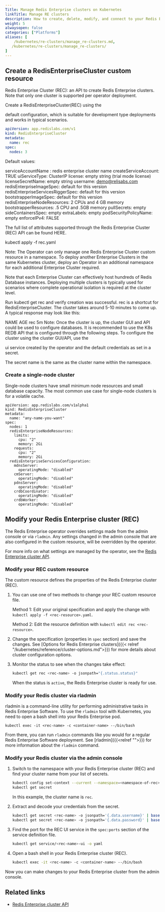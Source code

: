 ```yaml
---
Title: Manage Redis Enterprise clusters on Kubernetes
linkTitle: Manage RE clusters
description: How to create, delete, modify, and connect to your Redis Enteprise cluster (REC) on Kubernetes. 
weight: 5
alwaysopen: false
categories: ["Platforms"]
aliases: [
    /kubernetes/re-clusters/manage_re-clusters.md,
   /kubernetes/re-clusters/manage_re-clusters/
]
---
```


## Create a RedisEnterpriseCluster custom resource

Redis Enterprise Cluster (REC): an API to create Redis Enterprise clusters. Note that only one cluster is supported per operator deployment.

Create a RedisEnterpriseCluster(REC) using the

default configuration, which is suitable for development type deployments and works in typical scenarios. 

```yaml
apiVersion: app.redislabs.com/v1
kind: RedisEnterpriseCluster
metadata:
  name: rec
spec:
  nodes: 3
```

Default values:

serviceAccountName : redis enterprise cluster name
createServiceAccount: TRUE
uiServiceType: ClusterIP
license: empty string (trial mode license)
licenseSecretName: empty string
username: demo@relisabs.com
redisEnterpriseImageSpec: default for this version
redisEnterpriseServicesRiggerSpec: default for this version
bootstrapperImageSpec: default for this version
redisEnterpriseNodeResources: 2 CPUs and 4 GB memory
bootstrapperResources: .5 CPU and .5GB memory
pullSecrets: empty
sideContainersSpec: empty
extraLabels: empty
podSecurityPolicyName: empty
enforceIPv4: FALSE





The full list of attributes supported through the Redis Enterprise Cluster (REC) API can be found HERE.

kubectl apply -f rec.yaml


Note: The Operator can only manage one Redis Enterprise Cluster custom resource in a namespace. To deploy another Enterprise Clusters in the same Kubernetes cluster, deploy an Operator in an additional namespace for each additional Enterprise Cluster required. 

Note that each Enterprise Cluster can effectively host hundreds of Redis Database instances. Deploying multiple clusters is typically used for scenarios where complete operational isolation is required at the cluster level.

Run kubectl get rec and verify creation was successful. rec is a shortcut for RedisEnterpriseCluster. The cluster takes around 5-10 minutes to come up. A typical response may look like this:

NAME  AGE
rec   5m
Note: Once the cluster is up, the cluster GUI and API could be used to configure databases. It is recommended to use the K8s REDB API that is configured through the following steps. To configure the cluster using the cluster GUI/API, use the 

ui service created by the operator and the default credentials as set in a secret.

The secret name is the same as the cluster name within the namespace.

### Create a single-node cluster

Single-node clusters have small minimum node resources and small database capacity. The most common use case for single-node clusters is for a volatile cache.

```
apiVersion: app.redislabs.com/v1alpha1
kind: RedisEnterpriseCluster
metadata:
  name: "any-name-you-want"
spec:
  nodes: 1
  redisEnterpriseNodeResources:
    limits:
      cpu: "2"
      memory: 2Gi
    requests:
      cpu: "2"
      memory: 2Gi
  redisEnterpriseServicesConfiguration:
    mdnsServer:
      operatingMode: "disabled"
    cmServer:
      operatingMode: "disabled"
    pdnsServer:
      operatingMode: "disabled"
    crdbCoordinator:
      operatingMode: "disabled"
    crdbWorker:
      operatingMode: "disabled"
```

## Modify your Redis Enterprise cluster (REC)

The Redis Enterprise operator overrides settings made from the admin console or via `rladmin`. Any settings changed in the admin console that are also configured in the custom resource, will be overridden by the operator.

 For more info on what settings are managed by the operator, see the [Redis Enterprise cluster API](https://github.com/RedisLabs/redis-enterprise-k8s-docs/blob/master/redis_enterprise_cluster_api.md).

### Modify your REC custom resource

The custom resource defines the properties of the Redis Enterprise cluster (REC).

1. You can use one of two methods to change your REC custom resource file.

    Method 1: Edit your original specification and apply the change with <nobr>`kubectl apply -f <rec-resource>.yaml`.</nobr>

    Method 2: Edit the resource definition with <nobr>`kubectl edit rec <rec-resource>`</nobr>.

1. Change the specification (properties in `spec` section) and save the changes. See [Options for Redis Enterprise clusters]({{< relref "/kubernetes/reference/cluster-options.md">}}) for more details about cluster configuration options.

1. Monitor the status to see when the changes take effect:

    ```sh
    kubectl get rec <rec-name> -o jsonpath="{.status.status}"
    ```

    When the status is `active`, the Redis Enterprise cluster is ready for use.

### Modify your Redis cluster via rladmin

rladmin is a command-line utility for performing administrative tasks in Redis Enterprise Software. To use the `rladmin` tool with Kubernetes, you need to open a bash shell into your Redis Enterprise pod.

```
kubectl exec -it <rec-name> -c <container-name> --/bin/bash
```

From there, you can run `rladmin` commands like you would for a regular Redis Enterprise Software deployment. See [rladmin]({{<relref "">}}) for more information about the `rladmin` command.

### Modify your Redis cluster via the admin console

1. Switch to the namespace with your Redis Enterprise cluster (REC) and find your cluster name from your list of secrets.

    ```sh
    kubectl config set-context --current --namespace=<namespace-of-rec>
    kubectl get secret
    ```

    In this example, the cluster name is `rec`.

1. Extract and decode your credentials from the secret.

    ```sh
    kubectl get secret <rec-name> -o jsonpath='{.data.username}' | base64 --decode
    kubectl get secret <rec-name> -o jsonpath='{.data.password}' | base64 --decode
    ```

1. Find the port for the REC UI service in the `spec:ports` section of the service definition file.

    ```sh
    kubectl get service/<rec-name>-ui -o yaml
    ```

1. Open a bash shell in your Redis Enterprise cluster (REC).

    ```sh
    kubectl exec -it <rec-name> -c <container-name> --/bin/bash
    ```

Now you can make changes to your Redis Enterprise cluster from the admin console.

## Related links

- [Redis Enterprise cluster API](https://github.com/RedisLabs/redis-enterprise-k8s-docs/blob/master/redis_enterprise_cluster_api.md)